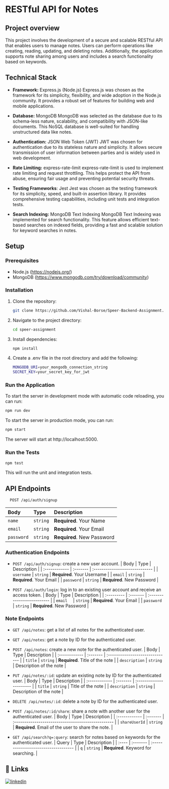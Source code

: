 # RESTful API for Notes

## Project overview
This project involves the development of a secure and scalable RESTful API that enables users to manage notes. Users can perform operations like creating, reading, updating, and deleting notes. Additionally, the application supports note sharing among users and includes a search functionality based on keywords.

## Technical Stack
- **Framework:** Express.js (Node.js)
  Express.js was chosen as the framework for its simplicity, flexibility, and wide adoption in the Node.js community. It provides a robust set of features for building web and mobile applications.
  
- **Database:** MongoDB
  MongoDB was selected as the database due to its schema-less nature, scalability, and compatibility with JSON-like documents. This NoSQL database is well-suited for handling unstructured data like notes.
  
- **Authentication:** JSON Web Token (JWT)
  JWT was chosen for authentication due to its stateless nature and simplicity. It allows secure transmission of user information between parties and is widely used in web development.
  
- **Rate Limiting:** express-rate-limit
  express-rate-limit is used to implement rate limiting and request throttling. This helps protect the API from abuse, ensuring fair usage and preventing potential security threats.
  
- **Testing Frameworks**: Jest
  Jest was chosen as the testing framework for its simplicity, speed, and built-in assertion library. It provides comprehensive testing capabilities, including unit tests and integration tests.
  
- **Search Indexing:** MongoDB Text Indexing
  MongoDB Text Indexing was implemented for search functionality. This feature allows efficient text-based searches on indexed fields, providing a fast and scalable solution for keyword searches in notes.

## Setup
### Prerequisites
- Node.js (https://nodejs.org/)
- MongoDB (https://www.mongodb.com/try/download/community)

### Installation
1. Clone the repository:

   ```bash
   git clone https://github.com/Vishal-Borse/Speer-Backend-Assignment.git
   ```

2. Navigate to the project directory:

   ```bash
   cd speer-assignment
   ```

3. Install dependencies:

   ```bash
   npm install
   ```

4. Create a .env file in the root directory and add the following:

   ```bash
   MONGODB_URI=your_mongodb_connection_string
   SECRET_KEY=your_secret_key_for_jwt
   ```
   
### Run the Application

   To start the server in development mode with automatic code reloading, you can run:
   ```bash
   npm run dev
   ```

   To start the server in production mode, you can run:
   ```bash
   npm start
   ```
The server will start at http://localhost:5000.

### Run the Tests

   ```bash
   npm test
   ```
This will run the unit and integration tests.


## API Endpoints
```http
  POST /api/auth/signup
```

| Body       | Type     | Description                |
| :--------- | :------- | :------------------------- |
| `name   `  | `string` | **Required**. Your Name    |
| `email  `  | `string` | **Required**. Your Email   |
| `password` | `string` | **Required**. New Password |

### Authentication Endpoints
- `POST /api/auth/signup`: create a new user account.
| Body          | Type     | Description                    |
| :------------ | :------- | :----------------------------- |
| `username`    | `string` | **Required**. Your Username    |
| `email`       | `string` | **Required**. Your Email       |
| `password`    | `string` | **Required**. New Password     |

- `POST /api/auth/login`: log in to an existing user account and receive an access token.
| Body       | Type     | Description                |
| :--------- | :------- | :------------------------- |
| `email  `  | `string` | **Required**. Your Email   |
| `password` | `string` | **Required**. New Password |


### Note Endpoints
- `GET /api/notes`: get a list of all notes for the authenticated user.
- `GET /api/notes`: get a note by ID for the authenticated user.
- `POST /api/notes`: create a new note for the authenticated user.
| Body          | Type     | Description                     |
| :------------ | :------- | :------------------------------ |
| `title`       | `string` | **Required**. Title of the note |
| `description` | `string` | Description of the note         |

- `PUT /api/notes/:id`: update an existing note by ID for the authenticated user.
| Body          | Type     | Description             |
| :------------ | :------- | :---------------------- |
| `title`       | `string` | Title of the note       |
| `description` | `string` | Description of the note |

- `DELETE /api/notes/:id`: delete a note by ID for the authenticated user.
- `POST /api/notes/:id/share`: share a note with another user for the authenticated user.
| Body          | Type     | Description                                        |
| :------------ | :------- | :------------------------------------------------- |
| `shareUserId` | `string` | **Required**. Email of the user to share the note. |
- `GET /api/search?q=:query`: search for notes based on keywords for the authenticated user.
| Query | Type     | Description                          |
| :---- | :------- | :----------------------------------- |
| `q`   | `string` | **Required**. Keyword for searching. |



## 🔗 Links

[![linkedin](https://img.shields.io/badge/linkedin-0A66C2?style=for-the-badge&logo=linkedin&logoColor=white)](https://www.linkedin.com/in/vishal-borse-971241212/)


